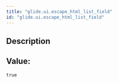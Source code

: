 ```yaml
---
title: "glide.ui.escape_html_list_field"
id: "glide.ui.escape_html_list_field"
---
```

## Description



## Value: 
```
true
```